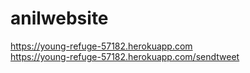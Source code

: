 # anilwebsite
https://young-refuge-57182.herokuapp.com <br>
https://young-refuge-57182.herokuapp.com/sendtweet

